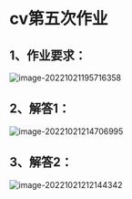 # cv第五次作业

## 1、作业要求：

![image-20221021195716358](https://cdn.jsdelivr.net/gh/Perryen/Typora_Picture//img/202210211957475.png)

## 2、解答1：

![image-20221021214706995](https://cdn.jsdelivr.net/gh/Perryen/Typora_Picture//img/202210212147038.png)

## 3、解答2：

![image-20221021212144342](https://cdn.jsdelivr.net/gh/Perryen/Typora_Picture//img/202210212121495.png)

